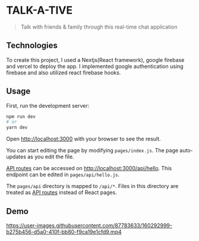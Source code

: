 # TALK-A-TIVE
> Talk with friends & family through this real-time chat application

## Technologies
To create this project, I used a Nextjs(React framework), google firebase and vercel to deploy the app. I implemented google authentication using firebase and also utilized react firebase hooks.

## Usage

First, run the development server:

```bash
npm run dev
# or
yarn dev
```

Open [http://localhost:3000](http://localhost:3000) with your browser to see the result.

You can start editing the page by modifying `pages/index.js`. The page auto-updates as you edit the file.

[API routes](https://nextjs.org/docs/api-routes/introduction) can be accessed on [http://localhost:3000/api/hello](http://localhost:3000/api/hello). This endpoint can be edited in `pages/api/hello.js`.

The `pages/api` directory is mapped to `/api/*`. Files in this directory are treated as [API routes](https://nextjs.org/docs/api-routes/introduction) instead of React pages.

## Demo

https://user-images.githubusercontent.com/87783633/160292999-b275b456-d5a0-410f-bb80-f9ca19e1cfd9.mp4
